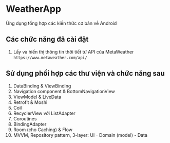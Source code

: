 # WeatherApp
Ứng dụng tổng hợp các kiến thức cơ bản về Android

## Các chức năng đã cài đặt
1. Lấy và hiển thị thông tin thời tiết từ API của MetaWeather `https://www.metaweather.com/api/`

## Sử dụng phối hợp các thư viện và chức năng sau
1. DataBinding & ViewBinding
2. Navigation component & BottomNavigationView
3. ViewModel & LiveData
4. Retrofit & Moshi
5. Coil
6. RecyclerView với ListAdapter
7. Coroutines
8. BindingAdapter
9. Room (cho Caching) & Flow
10. MVVM, Repository pattern, 3-layer: UI - Domain (model) - Data